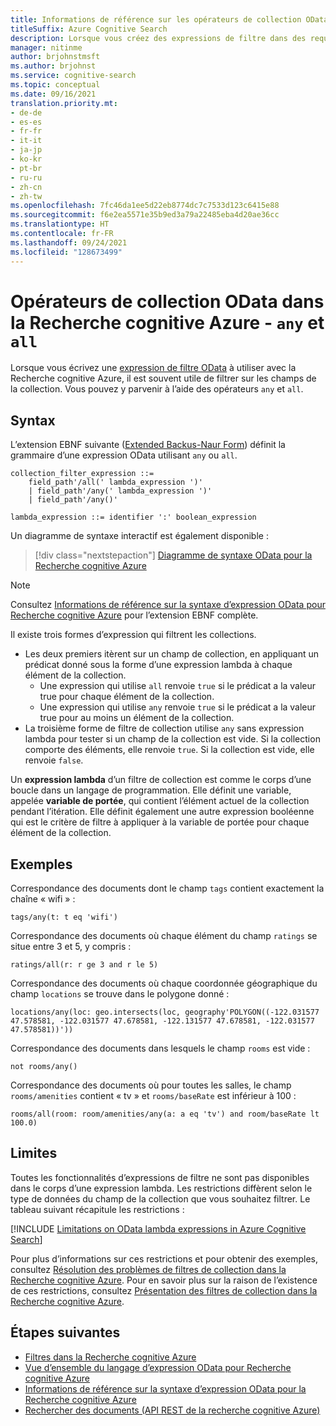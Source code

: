 ```yaml
---
title: Informations de référence sur les opérateurs de collection OData
titleSuffix: Azure Cognitive Search
description: Lorsque vous créez des expressions de filtre dans des requêtes Recherche cognitive Azure, utilisez les opérateurs « any » et « all » dans les expressions lambda si le filtre porte sur un champ de collection ou un champ de collection complexe.
manager: nitinme
author: brjohnstmsft
ms.author: brjohnst
ms.service: cognitive-search
ms.topic: conceptual
ms.date: 09/16/2021
translation.priority.mt:
- de-de
- es-es
- fr-fr
- it-it
- ja-jp
- ko-kr
- pt-br
- ru-ru
- zh-cn
- zh-tw
ms.openlocfilehash: 7fc46da1ee5d22eb8774dc7c7533d123c6415e88
ms.sourcegitcommit: f6e2ea5571e35b9ed3a79a22485eba4d20ae36cc
ms.translationtype: HT
ms.contentlocale: fr-FR
ms.lasthandoff: 09/24/2021
ms.locfileid: "128673499"
---
```

# <a name="odata-collection-operators-in-azure-cognitive-search---any-and-all"></a>Opérateurs de collection OData dans la Recherche cognitive Azure - `any` et `all`

Lorsque vous écrivez une [expression de filtre OData](query-odata-filter-orderby-syntax.md) à utiliser avec la Recherche cognitive Azure, il est souvent utile de filtrer sur les champs de la collection. Vous pouvez y parvenir à l’aide des opérateurs `any` et `all`.

## <a name="syntax"></a>Syntax

L’extension EBNF suivante ([Extended Backus-Naur Form](https://en.wikipedia.org/wiki/Extended_Backus–Naur_form)) définit la grammaire d’une expression OData utilisant `any` ou `all`.

<!-- Upload this EBNF using https://bottlecaps.de/rr/ui to create a downloadable railroad diagram. -->

```
collection_filter_expression ::=
    field_path'/all(' lambda_expression ')'
    | field_path'/any(' lambda_expression ')'
    | field_path'/any()'

lambda_expression ::= identifier ':' boolean_expression
```

Un diagramme de syntaxe interactif est également disponible :

> [!div class="nextstepaction"]
> [Diagramme de syntaxe OData pour la Recherche cognitive Azure](https://azuresearch.github.io/odata-syntax-diagram/#collection_filter_expression)

> [!NOTE]
> Consultez [Informations de référence sur la syntaxe d’expression OData pour Recherche cognitive Azure](search-query-odata-syntax-reference.md) pour l’extension EBNF complète.

Il existe trois formes d’expression qui filtrent les collections.

- Les deux premiers itèrent sur un champ de collection, en appliquant un prédicat donné sous la forme d’une expression lambda à chaque élément de la collection.
  - Une expression qui utilise `all` renvoie `true` si le prédicat a la valeur true pour chaque élément de la collection.
  - Une expression qui utilise `any` renvoie `true` si le prédicat a la valeur true pour au moins un élément de la collection.
- La troisième forme de filtre de collection utilise `any` sans expression lambda pour tester si un champ de la collection est vide. Si la collection comporte des éléments, elle renvoie `true`. Si la collection est vide, elle renvoie `false`.

Un **expression lambda** d’un filtre de collection est comme le corps d’une boucle dans un langage de programmation. Elle définit une variable, appelée **variable de portée**, qui contient l’élément actuel de la collection pendant l’itération. Elle définit également une autre expression booléenne qui est le critère de filtre à appliquer à la variable de portée pour chaque élément de la collection.

## <a name="examples"></a>Exemples

Correspondance des documents dont le champ `tags` contient exactement la chaîne « wifi » :

```text
tags/any(t: t eq 'wifi')
```

Correspondance des documents où chaque élément du champ `ratings` se situe entre 3 et 5, y compris :

```text
ratings/all(r: r ge 3 and r le 5)
```

Correspondance des documents où chaque coordonnée géographique du champ `locations` se trouve dans le polygone donné :

```text
locations/any(loc: geo.intersects(loc, geography'POLYGON((-122.031577 47.578581, -122.031577 47.678581, -122.131577 47.678581, -122.031577 47.578581))'))
```

Correspondance des documents dans lesquels le champ `rooms` est vide :

```text
not rooms/any()
```

Correspondance des documents où pour toutes les salles, le champ `rooms/amenities` contient « tv » et `rooms/baseRate` est inférieur à 100 :

```text
rooms/all(room: room/amenities/any(a: a eq 'tv') and room/baseRate lt 100.0)
```

## <a name="limitations"></a>Limites

Toutes les fonctionnalités d’expressions de filtre ne sont pas disponibles dans le corps d’une expression lambda. Les restrictions diffèrent selon le type de données du champ de la collection que vous souhaitez filtrer. Le tableau suivant récapitule les restrictions :

[!INCLUDE [Limitations on OData lambda expressions in Azure Cognitive Search](../../includes/search-query-odata-lambda-limitations.md)]

Pour plus d’informations sur ces restrictions et pour obtenir des exemples, consultez [Résolution des problèmes de filtres de collection dans la Recherche cognitive Azure](search-query-troubleshoot-collection-filters.md). Pour en savoir plus sur la raison de l’existence de ces restrictions, consultez [Présentation des filtres de collection dans la Recherche cognitive Azure](search-query-understand-collection-filters.md).

## <a name="next-steps"></a>Étapes suivantes  

- [Filtres dans la Recherche cognitive Azure](search-filters.md)
- [Vue d’ensemble du langage d’expression OData pour Recherche cognitive Azure](query-odata-filter-orderby-syntax.md)
- [Informations de référence sur la syntaxe d’expression OData pour la Recherche cognitive Azure](search-query-odata-syntax-reference.md)
- [Rechercher des documents &#40;API REST de la recherche cognitive Azure&#41;](/rest/api/searchservice/Search-Documents)